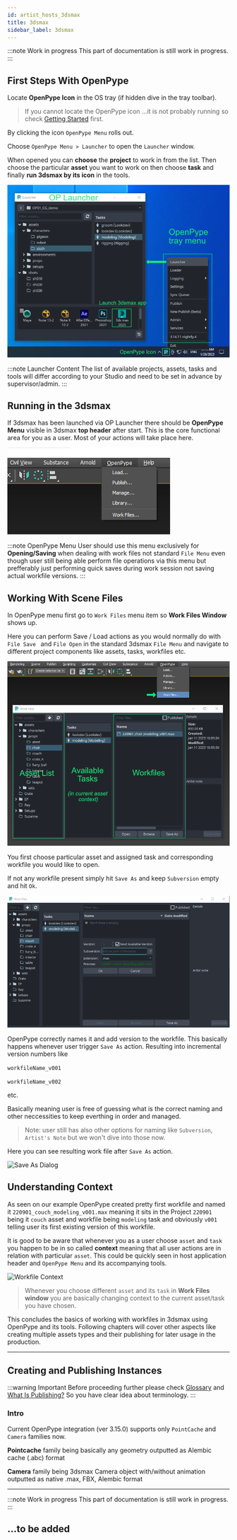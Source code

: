```yaml
---
id: artist_hosts_3dsmax
title: 3dsmax
sidebar_label: 3dsmax
---
```


:::note Work in progress
This part of documentation is still work in progress.
:::

<!-- ## OpenPype Global Tools

-   [Set Context](artist_tools_context_manager)
-   [Work Files](artist_tools_workfiles)
-   [Create](artist_tools_creator)
-   [Load](artist_tools_loader)
-   [Manage (Inventory)](artist_tools_inventory)
-   [Publish](artist_tools_publisher)
-   [Library Loader](artist_tools_library_loader)
-->


## First Steps With OpenPype

Locate **OpenPype Icon** in the OS tray (if hidden dive in the tray toolbar).

> If you cannot locate the OpenPype icon ...it is not probably running so check [Getting Started](artist_getting_started.md) first.

By clicking the icon  ```OpenPype Menu``` rolls out.

Choose ```OpenPype Menu > Launcher``` to open the ```Launcher``` window.

When opened you can **choose** the **project** to work in from the list. Then choose the particular **asset** you want to work on then choose **task** 
and finally **run 3dsmax by its icon** in the tools.

![Menu OpenPype](assets/3dsmax_tray_OP.png)

:::note Launcher Content
The list of available projects, assets, tasks and tools will differ according to your Studio and need to be set in advance by supervisor/admin.
:::

## Running in the 3dsmax

If 3dsmax has been launched via OP Launcher there should be **OpenPype Menu** visible in 3dsmax **top header** after start.
This is the core functional area for you as a user. Most of your actions will take place here.

![Menu OpenPype](assets/3dsmax_menu_first_OP.png)

:::note OpenPype Menu
User should use this menu exclusively for **Opening/Saving** when dealing with work files not standard ```File Menu``` even though user still being able perform file operations via this menu but prefferably just performing quick saves during work session not saving actual workfile versions.
:::

## Working With Scene Files

In OpenPype menu first go to ```Work Files``` menu item so **Work Files  Window** shows up.

 Here you can perform Save / Load actions as you would normally do with ```File Save ``` and ```File Open``` in the standard 3dsmax ```File Menu``` and navigate to different project components like assets, tasks, workfiles etc.


![Menu OpenPype](assets/3dsmax_menu_OP.png)

You first choose particular asset and assigned task and corresponding workfile you would like to open.

If not any workfile present simply hit ```Save As``` and keep ```Subversion``` empty and hit ```Ok```.

![Save As Dialog](assets/3dsmax_SavingFirstFile_OP.png)

OpenPype correctly names it and add version to the workfile. This basically happens whenever user trigger ```Save As``` action. Resulting into incremental version numbers like 

```workfileName_v001```

```workfileName_v002```

 etc. 

Basically meaning user is free of guessing what is the correct naming and other neccessities to keep everthing in order and managed.

> Note: user still has also other options for naming like ```Subversion```, ```Artist's Note``` but we won't dive into those now.

Here you can see resulting work file after ```Save As``` action.

![Save As Dialog](assets/3dsmax_SavingFirstFile2_OP.png)

## Understanding Context

As seen on our example OpenPype created pretty first workfile and named it ```220901_couch_modeling_v001.max``` meaning it sits in the Project ```220901``` being it ```couch``` asset and workfile being ```modeling``` task and obviously ```v001``` telling user its first existing version of this workfile.

It is good to be aware that whenever you as a user choose ```asset``` and ```task``` you happen to be in so called **context** meaning that all user actions are in relation with particular ```asset```. This could be quickly seen in host application header and ```OpenPype Menu``` and its accompanying tools.

![Workfile Context](assets/3dsmax_context.png)

> Whenever you choose different ```asset``` and its ```task``` in **Work Files window** you are basically changing context to the current asset/task you have chosen.


This concludes the basics of working with workfiles in 3dsmax using OpenPype and its tools. Following chapters will cover other aspects like creating multiple assets types and their publishing for later usage in the production.

---

## Creating and Publishing Instances

:::warning Important
Before proceeding further please check [Glossary](artist_concepts.md) and [What Is Publishing?](artist_publish.md) So you have clear idea about terminology.
:::


### Intro

Current OpenPype integration (ver 3.15.0) supports only ```PointCache``` and ```Camera``` families now.

**Pointcache** family being basically any geometry outputted as Alembic cache (.abc) format

**Camera** family being 3dsmax Camera object with/without animation outputted as native .max, FBX, Alembic format


---

:::note Work in progress
This part of documentation is still work in progress.
:::

## ...to be added




